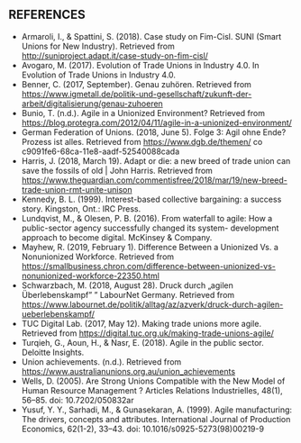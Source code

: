 ## REFERENCES

- Armaroli, I., & Spattini, S. (2018). Case study on Fim-Cisl. SUNI (Smart Unions for New Industry). Retrieved from http://suniproject.adapt.it/case-study-on-fim-cisl/
- Avogaro, M. (2017). Evolution of Trade Unions in Industry 4.0. In Evolution of Trade Unions in Industry 4.0.
- Benner, C. (2017, September). Genau zuhören. Retrieved from https://www.igmetall.de/politik-und-gesellschaft/zukunft-der-arbeit/digitalisierung/genau-zuhoeren
- Bunio, T. (n.d.). Agile in a Unionized Environment? Retrieved from https://blog.protegra.com/2012/04/11/agile-in-a-unionized-environment/
- German Federation of Unions. (2018, June 5). Folge 3: Agil ohne Ende? Prozess ist alles. Retrieved from https://www.dgb.de/themen/ co c9091fe6-68ca-11e8-aadf-52540088cada
- Harris, J. (2018, March 19). Adapt or die: a new breed of trade union can save the fossils of old | John Harris. Retrieved from https://www.theguardian.com/commentisfree/2018/mar/19/new-breed-trade-union-rmt-unite-unison
- Kennedy, B. L. (1999). Interest-based collective bargaining: a success story. Kingston, Ont.: IRC Press.
- Lundqvist, M., & Olesen, P. B. (2016). From waterfall to agile: How a public-sector agency successfully changed its system- development approach to become digital. McKinsey & Company.
- Mayhew, R. (2019, February 1). Difference Between a Unionized Vs. a Nonunionized Workforce. Retrieved from https://smallbusiness.chron.com/difference-between-unionized-vs-nonunionized-workforce-22350.html
- Schwarzbach, M. (2018, August 28). Druck durch „agilen Überlebenskampf” ” LabourNet Germany. Retrieved from https://www.labournet.de/politik/alltag/az/azverk/druck-durch-agilen-ueberlebenskampf/
- TUC Digital Lab. (2017, May 12). Making trade unions more agile. Retrieved from https://digital.tuc.org.uk/making-trade-unions-agile/
- Turqieh, G., Aoun, H., & Nasr, E. (2018). Agile in the public sector. Deloitte Insights.
- Union achievements. (n.d.). Retrieved from https://www.australianunions.org.au/union_achievements
- Wells, D. (2005). Are Strong Unions Compatible with the New Model of Human Resource Management ? Articles Relations Industrielles, 48(1), 56–85. doi: 10.7202/050832ar
- Yusuf, Y. Y., Sarhadi, M., & Gunasekaran, A. (1999). Agile manufacturing: The drivers, concepts and attributes. International Journal of Production Economics, 62(1-2), 33–43. doi: 10.1016/s0925-5273(98)00219-9
